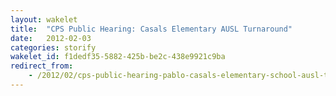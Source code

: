 ```yaml
---
layout: wakelet
title:  "CPS Public Hearing: Casals Elementary AUSL Turnaround"
date:   2012-02-03
categories: storify
wakelet_id: f1dedf35-5882-425b-be2c-438e9921c9ba
redirect_from:
    - /2012/02/cps-public-hearing-pablo-casals-elementary-school-ausl-turnaround-january-30-2012/
---
```


